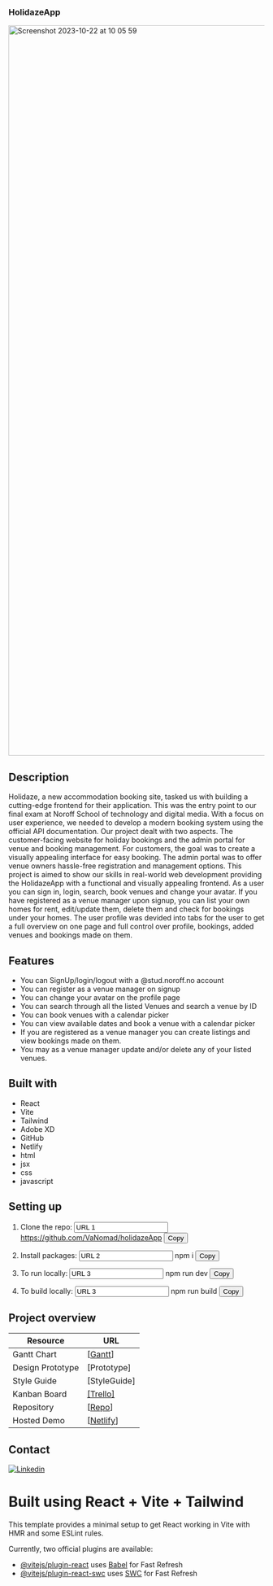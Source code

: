 ### HolidazeApp
<img width="1436" alt="Screenshot 2023-10-22 at 10 05 59" src="https://github.com/VaNomad/holidazeApp/assets/77972892/0b8e55e1-0e5e-4362-b30f-f43a9f945658">


## Description

Holidaze, a new accommodation booking site, tasked us with building a cutting-edge frontend for their application. 
This was the entry point to our final exam at Noroff School of technology and digital media. With a focus on user experience, we needed to develop a modern booking system using the official API documentation. Our project dealt with two aspects. The customer-facing website for holiday bookings and the admin portal for venue and booking management. For customers, the goal was to create a visually appealing interface for easy booking. The admin portal was to offer venue owners hassle-free registration and management options. This project is aimed to show our skills in real-world web development providing the HolidazeApp with a functional and visually appealing frontend. As a user you can sign in, login, search, book venues and change your avatar. If you have registered as a venue manager upon signup, you can list your own homes for rent, edit/update them, delete them and check for bookings under your homes. The user profile was devided into tabs for the user to get a full overview on one page and full control over profile, bookings, added venues and bookings made on them.


## Features
- You can SignUp/login/logout with a @stud.noroff.no account
- You can register as a venue manager on signup
- You can change your avatar on the profile page
- You can search through all the listed Venues and search a venue by ID
- You can book venues with a calendar picker
- You can view available dates and book a venue with a calendar picker
- If you are registered as a venue manager you can create listings and view bookings made on them.
- You may as a venue manager update and/or delete any of your listed venues.


## Built with
- React
- Vite
- Tailwind
- Adobe XD
- GitHub
- Netlify
- html
- jsx
- css
- javascript

## Setting up
1. Clone the repo:
   <input type="text" id="input1" value="URL 1" readonly>
   https://github.com/VaNomad/holidazeApp
   <button onclick="copyToClipboard('input1')">Copy</button>
   
2. Install packages:
   <input type="text" id="input2" value="URL 2" readonly>
   npm i
   <button onclick="copyToClipboard('input2')">Copy</button>
   
3. To run locally:
   <input type="text" id="input3" value="URL 3" readonly>
   npm run dev
   <button onclick="copyToClipboard('input3')">Copy</button>

4. To build locally:
   <input type="text" id="input3" value="URL 3" readonly>
   npm run build
   <button onclick="copyToClipboard('input3')">Copy</button>

<script>
function copyToClipboard(inputId) {
  var copyText = document.getElementById(inputId);
  copyText.select();
  document.execCommand("copy");
}
</script>


## Project overview

| Resource        | URL        |
|-----------------|------------|
| Gantt Chart     | [[Gantt](https://holidaze-sjurhassel.notion.site/ProjectExam2-Holidaze-05ebb56f105a4519ac5339991799c220?pvs=4)]    |
| Design Prototype| [Prototype]    |
| Style Guide     | [StyleGuide]    |
| Kanban Board    | [[Trello]](https://holidaze-sjurhassel.notion.site/ProjectExam2-Holidaze-05ebb56f105a4519ac5339991799c220?pvs=4)    |
| Repository       | [[Repo](https://github.com/VaNomad/holidazeApp/tree/main)]    |
| Hosted Demo     | [[Netlify](https://phenomenal-longma-1eaa5b.netlify.app/)]    |


## Contact
[![Linkedin](https://img.shields.io/badge/Linkedin-Profile-blue?style=for-the-badge&logo=linkedin)](https://www.linkedin.com/in/sjurhassel/)


# Built using React + Vite + Tailwind

This template provides a minimal setup to get React working in Vite with HMR and some ESLint rules.

Currently, two official plugins are available:

- [@vitejs/plugin-react](https://github.com/vitejs/vite-plugin-react/blob/main/packages/plugin-react/README.md) uses [Babel](https://babeljs.io/) for Fast Refresh
- [@vitejs/plugin-react-swc](https://github.com/vitejs/vite-plugin-react-swc) uses [SWC](https://swc.rs/) for Fast Refresh
